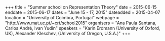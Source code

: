 +++
title = "Summer school on Representation Theory"
date = 2015-06-15
enddate = 2015-06-17
dates = "June 15 - 17, 2015"
dateadded = 2015-04-07
location = "University of Coimbra, Portugal"
webpage = "http://www.mat.uc.pt/~crt/school2015"
organisers = "Ana Paula Santana, Carlos André, Ivan Yudin"
speakers = "Karin Erdmann (University of Oxford, UK), Alexander Kleschev, (University of Oregon, U.S.A.)"
+++
